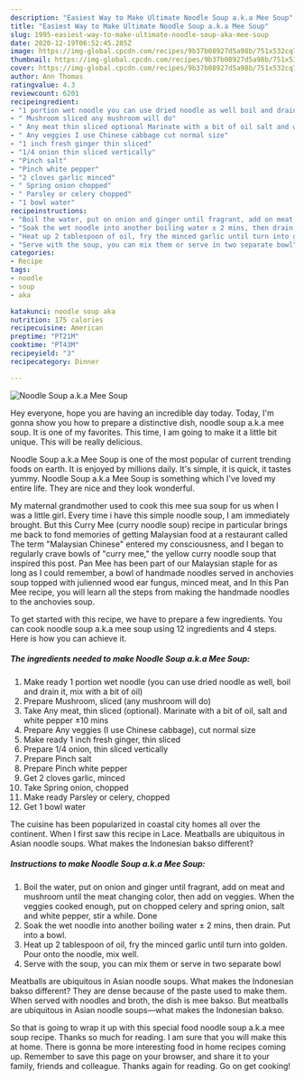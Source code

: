 ```yaml
---
description: "Easiest Way to Make Ultimate Noodle Soup a.k.a Mee Soup"
title: "Easiest Way to Make Ultimate Noodle Soup a.k.a Mee Soup"
slug: 1995-easiest-way-to-make-ultimate-noodle-soup-aka-mee-soup
date: 2020-12-19T06:52:45.285Z
image: https://img-global.cpcdn.com/recipes/9b37b08927d5a98b/751x532cq70/noodle-soup-aka-mee-soup-recipe-main-photo.jpg
thumbnail: https://img-global.cpcdn.com/recipes/9b37b08927d5a98b/751x532cq70/noodle-soup-aka-mee-soup-recipe-main-photo.jpg
cover: https://img-global.cpcdn.com/recipes/9b37b08927d5a98b/751x532cq70/noodle-soup-aka-mee-soup-recipe-main-photo.jpg
author: Ann Thomas
ratingvalue: 4.3
reviewcount: 6201
recipeingredient:
- "1 portion wet noodle you can use dried noodle as well boil and drain it mix with a bit of oil"
- " Mushroom sliced any mushroom will do"
- " Any meat thin sliced optional Marinate with a bit of oil salt and white pepper 10 mins"
- " Any veggies I use Chinese cabbage cut normal size"
- "1 inch fresh ginger thin sliced"
- "1/4 onion thin sliced vertically"
- "Pinch salt"
- "Pinch white pepper"
- "2 cloves garlic minced"
- " Spring onion chopped"
- " Parsley or celery chopped"
- "1 bowl water"
recipeinstructions:
- "Boil the water, put on onion and ginger until fragrant, add on meat and mushroom until the meat changing color, then add on veggies. When the veggies cooked enough, put on chopped celery and spring onion, salt and white pepper, stir a while. Done"
- "Soak the wet noodle into another boiling water ± 2 mins, then drain. Put into a bowl."
- "Heat up 2 tablespoon of oil, fry the minced garlic until turn into golden. Pour onto the noodle, mix well."
- "Serve with the soup, you can mix them or serve in two separate bowl"
categories:
- Recipe
tags:
- noodle
- soup
- aka

katakunci: noodle soup aka 
nutrition: 175 calories
recipecuisine: American
preptime: "PT21M"
cooktime: "PT43M"
recipeyield: "3"
recipecategory: Dinner

---
```



![Noodle Soup a.k.a Mee Soup](https://img-global.cpcdn.com/recipes/9b37b08927d5a98b/751x532cq70/noodle-soup-aka-mee-soup-recipe-main-photo.jpg)

Hey everyone, hope you are having an incredible day today. Today, I'm gonna show you how to prepare a distinctive dish, noodle soup a.k.a mee soup. It is one of my favorites. This time, I am going to make it a little bit unique. This will be really delicious.

Noodle Soup a.k.a Mee Soup is one of the most popular of current trending foods on earth. It is enjoyed by millions daily. It's simple, it is quick, it tastes yummy. Noodle Soup a.k.a Mee Soup is something which I've loved my entire life. They are nice and they look wonderful.

My maternal grandmother used to cook this mee sua soup for us when I was a little girl. Every time i have this simple noodle soup, I am immediately brought. But this Curry Mee (curry noodle soup) recipe in particular brings me back to fond memories of getting Malaysian food at a restaurant called The term &#34;Malaysian Chinese&#34; entered my consciousness, and I began to regularly crave bowls of &#34;curry mee,&#34; the yellow curry noodle soup that inspired this post. Pan Mee has been part of our Malaysian staple for as long as I could remember, a bowl of handmade noodles served in anchovies soup topped with julienned wood ear fungus, minced meat, and In this Pan Mee recipe, you will learn all the steps from making the handmade noodles to the anchovies soup.


To get started with this recipe, we have to prepare a few ingredients. You can cook noodle soup a.k.a mee soup using 12 ingredients and 4 steps. Here is how you can achieve it.

<!--inarticleads1-->

##### The ingredients needed to make Noodle Soup a.k.a Mee Soup:

1. Make ready 1 portion wet noodle (you can use dried noodle as well, boil and drain it, mix with a bit of oil)
1. Prepare  Mushroom, sliced (any mushroom will do)
1. Take  Any meat, thin sliced (optional). Marinate with a bit of oil, salt and white pepper ±10 mins
1. Prepare  Any veggies (I use Chinese cabbage), cut normal size
1. Make ready 1 inch fresh ginger, thin sliced
1. Prepare 1/4 onion, thin sliced vertically
1. Prepare Pinch salt
1. Prepare Pinch white pepper
1. Get 2 cloves garlic, minced
1. Take  Spring onion, chopped
1. Make ready  Parsley or celery, chopped
1. Get 1 bowl water


The cuisine has been popularized in coastal city homes all over the continent. When I first saw this recipe in Lace. Meatballs are ubiquitous in Asian noodle soups. What makes the Indonesian bakso different? 

<!--inarticleads2-->

##### Instructions to make Noodle Soup a.k.a Mee Soup:

1. Boil the water, put on onion and ginger until fragrant, add on meat and mushroom until the meat changing color, then add on veggies. When the veggies cooked enough, put on chopped celery and spring onion, salt and white pepper, stir a while. Done
1. Soak the wet noodle into another boiling water ± 2 mins, then drain. Put into a bowl.
1. Heat up 2 tablespoon of oil, fry the minced garlic until turn into golden. Pour onto the noodle, mix well.
1. Serve with the soup, you can mix them or serve in two separate bowl


Meatballs are ubiquitous in Asian noodle soups. What makes the Indonesian bakso different? They are dense because of the paste used to make them. When served with noodles and broth, the dish is mee bakso. But meatballs are ubiquitous in Asian noodle soups—what makes the Indonesian bakso. 

So that is going to wrap it up with this special food noodle soup a.k.a mee soup recipe. Thanks so much for reading. I am sure that you will make this at home. There is gonna be more interesting food in home recipes coming up. Remember to save this page on your browser, and share it to your family, friends and colleague. Thanks again for reading. Go on get cooking!
